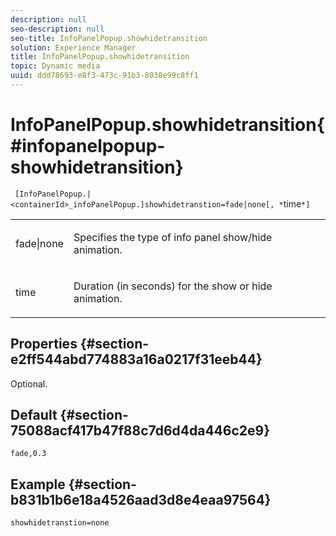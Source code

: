 ```yaml
---
description: null
seo-description: null
seo-title: InfoPanelPopup.showhidetransition
solution: Experience Manager
title: InfoPanelPopup.showhidetransition
topic: Dynamic media
uuid: ddd78693-e8f3-473c-91b3-8038e99c8ff1
---
```


# InfoPanelPopup.showhidetransition{#infopanelpopup-showhidetransition}

` [InfoPanelPopup.|<containerId>_infoPanelPopup.]showhidetranstion=fade|none[, *`time`*]`

<table id="table_863763B730A949AA8C0E11E6F8461E3A"> 
 <tbody> 
  <tr> 
   <td colname="col1"> <p><span class="codeph"> fade|none</span> </p> </td> 
   <td colname="col2"> <p> Specifies the type of info panel show/hide animation. </p> </td> 
  </tr> 
  <tr> 
   <td> <p> <span class="codeph"><span class="varname"> time</span></span> </p> </td> 
   <td> <p> Duration (in seconds) for the show or hide animation. </p> </td> 
  </tr> 
 </tbody> 
</table>

## Properties {#section-e2ff544abd774883a16a0217f31eeb44}

Optional.

## Default {#section-75088acf417b47f88c7d6d4da446c2e9}

`fade,0.3`

## Example {#section-b831b1b6e18a4526aad3d8e4eaa97564}

`showhidetranstion=none` 
